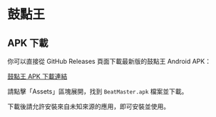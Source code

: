# 鼓點王



## APK 下載

你可以直接從 GitHub Releases 頁面下載最新版的鼓點王 Android APK：

[鼓點王 APK 下載連結](https://github.com/yunung1018/BeatMaster/releases/latest)

請點擊「Assets」區塊展開，找到 `BeatMaster.apk` 檔案並下載。

下載後請允許安裝來自未知來源的應用，即可安裝並使用。


